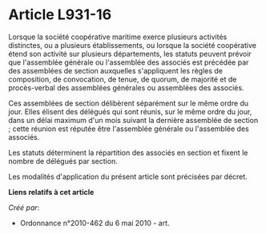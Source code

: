 # Article L931-16

Lorsque la société coopérative maritime exerce plusieurs activités distinctes, ou a plusieurs établissements, ou lorsque la
société coopérative étend son activité sur plusieurs départements, les statuts peuvent prévoir que l'assemblée générale ou
l'assemblée des associés est précédée par des assemblées de section auxquelles s'appliquent les règles de composition, de
convocation, de tenue, de quorum, de majorité et de procès-verbal des assemblées générales ou assemblées des associés. 

Ces assemblées de section délibèrent séparément sur le même ordre du jour. Elles élisent des délégués qui sont réunis, sur le
même ordre du jour, dans un délai maximum d'un mois suivant la dernière assemblée de section ; cette réunion est réputée être
l'assemblée générale ou l'assemblée des associés. 

Les statuts déterminent la répartition des associés en section et fixent le nombre de délégués par section. 

Les modalités d'application du présent article sont précisées par décret.

**Liens relatifs à cet article**

_Créé par_:

  - Ordonnance n°2010-462 du 6 mai 2010 - art.
